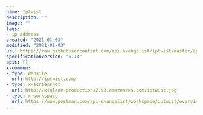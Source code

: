 ```yaml
---
name: Iptwist
description: ""
image: ""
tags:
- ip address
created: "2021-01-03"
modified: "2021-01-03"
url: https://raw.githubusercontent.com/api-evangelist/iptwist/master/apis.json
specificationVersion: "0.14"
apis: []
x-common:
- type: Website
  url: http://iptwist.com/
- type: x-screenshot
  url: http://kinlane-productions2.s3.amazonaws.com/iptwist.jpg
- type: x-workspace
  url: https://www.postman.com/api-evangelist/workspace/iptwist/overview
...
```

